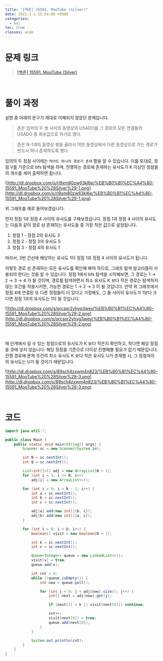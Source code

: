 ```yaml
---
title: "[백준] 15591. MooTube (Silver)"
date: 2021-1-1 15:54:00 +0900
categories:
  - boj
toc: true
classes: wide
---
```


# 문제 링크

> [[백준] 15591. MooTube (Silver)](https://www.acmicpc.net/problem/15591)

<br>

# 풀이 과정

설명 중 아래의 문구가 제대로 이해되지 않았던 문제입니다.

> 존은 임의의 두 쌍 사이의 동영상의 USADO를 그 경로의 모든 연결들의 USADO 중 최솟값으로 하기로 했다.

> 존은 N-1개의 동영상 쌍을 골라서 어떤 동영상에서 다른 동영상으로 가는 경로가 반드시 하나 존재하도록 했다.

임의의 두 정점 사이에는 `적어도 하나의 경로가 존재` 함을 알 수 있습니다. 이를 토대로, 정점 V를 기준으로 bfs 탐색을 하며, 진행하는 경로에 존재하는 유사도가 K 이상인 정점들의 개수를 세어 출력하면 됩니다.

![http://dl.dropbox.com/s/rl9xm80zw63kl6e/%EB%B0%B1%EC%A4%80-15591_MooTube%20%28Silver%29-1.png](http://dl.dropbox.com/s/rl9xm80zw63kl6e/%EB%B0%B1%EC%A4%80-15591_MooTube%20%28Silver%29-1.png)

위 그래프를 예로 들어보겠습니다.

먼저 정점 1과 정점 4 사이의 유사도를 구해보겠습니다. 정점 1과 정점 4 사이의 유사도는 다음과 같이 경로 상 존재하는 유사도들 중 가장 작은 값으로 설정됩니다.

1. 정점 1 - 정점 2의 유사도 3
2. 정점 2 - 정점 3의 유사도 5
3. 정점 3 - 정점 4의 유사도 1

따라서, 3번 간선에 해당하는 유사도 1이 정점 1과 정점 4 사이의 유사도가 됩니다.

이렇듯 경로 상 존재하는 모든 유사도를 확인해 봐야 하므로, 그래프 탐색 알고리즘이 사용되야 한다는 것을 알 수 있습니다. 정점 1에서 bfs 탐색을 시작해보면, 그 경로는 1 → 2 → 3 → 4 가 될 것이며, 경로를 탐색하면서 최소 유사도 K 보다 작은 경로는 탐색하지 않는 조건을 적용시키면, 가능한 경로는 1 → 2 → 3 이 될 것입니다. 만약 위 그래프에서 정점 4에 연결된 또 다른 정점들이 더 있다고 가정해도, 그 둘 사이의 유사도가 1보다 크다면 정점 1과의 유사도는 1이 될 것입니다.

![http://dl.dropbox.com/s/qrcspr2yhvg3wev/%EB%B0%B1%EC%A4%80-15591_MooTube%20%28Silver%29-2.png](http://dl.dropbox.com/s/qrcspr2yhvg3wev/%EB%B0%B1%EC%A4%80-15591_MooTube%20%28Silver%29-2.png)

<br>

매 단계에서 갈 수 있는 정점으로의 유사도가 K 보다 작은지 확인하고, 작다면 해당 정점을 큐에 넣지 않습니다. 해당 정점을 기준으로 더이상 진행해볼 필요가 없기 때문입니다. 진행 경로에 문제 조건의 최소 유사도 K 보다 작은 유사도 U가 존재할 시, 그 정점까지의 유사도는 U가 될 것이기 때문입니다. 

![http://dl.dropbox.com/s/89sch4zxwm4n823/%EB%B0%B1%EC%A4%80-15591_MooTube%20%28Silver%29-3.png](http://dl.dropbox.com/s/89sch4zxwm4n823/%EB%B0%B1%EC%A4%80-15591_MooTube%20%28Silver%29-3.png)

<br>

# 코드

```java
import java.util.*;

public class Main {
    public static void main(String[] args) {
        Scanner sc = new Scanner(System.in);

        int N = sc.nextInt();
        int Q = sc.nextInt();

        List<int[]>[] adj = new ArrayList[N + 1];
        for (int i = 1; i <= N; i++)
            adj[i] = new ArrayList<>();

        for (int i = 0; i < N - 1; i++) {
            int a = sc.nextInt();
            int b = sc.nextInt();
            int c = sc.nextInt();

            adj[a].add(new int[]{b, c});
            adj[b].add(new int[]{a, c});
        }

        for (int i = 0; i < Q; i++) {
            boolean[] visit = new boolean[N + 1];

            int k = sc.nextInt();
            int v = sc.nextInt();

            Queue<Integer> queue = new LinkedList<>();
            visit[v] = true;
            queue.add(v);

            int cnt = 0;
            while (!queue.isEmpty()) {
                int now = queue.poll();

                for (int j = 0; j < adj[now].size(); j++) {
                    int[] next = adj[now].get(j);

                    if (next[1] < k || visit[next[0]]) continue;

                    cnt++;
                    visit[next[0]] = true;
                    queue.add(next[0]);
                }
            }

            System.out.println(cnt);
        }
    }
}
```
